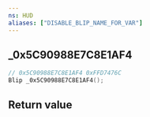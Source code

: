 ```yaml
---
ns: HUD
aliases: ["DISABLE_BLIP_NAME_FOR_VAR"]
---
```

## _0x5C90988E7C8E1AF4

```c
// 0x5C90988E7C8E1AF4 0xFFD7476C
Blip _0x5C90988E7C8E1AF4();
```

## Return value
